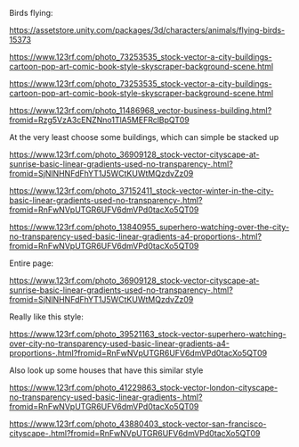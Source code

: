 Birds flying:

https://assetstore.unity.com/packages/3d/characters/animals/flying-birds-15373



https://www.123rf.com/photo_73253535_stock-vector-a-city-buildings-cartoon-pop-art-comic-book-style-skyscraper-background-scene.html


https://www.123rf.com/photo_73253535_stock-vector-a-city-buildings-cartoon-pop-art-comic-book-style-skyscraper-background-scene.html


https://www.123rf.com/photo_11486968_vector-business-building.html?fromid=Rzg5VzA3cENZNno1TlA5MEFRclBpQT09


At the very least choose some buildings, which can simple be stacked up

https://www.123rf.com/photo_36909128_stock-vector-cityscape-at-sunrise-basic-linear-gradients-used-no-transparency-.html?fromid=SjNlNHNFdFhYT1J5WCtKUWtMQzdvZz09


https://www.123rf.com/photo_37152411_stock-vector-winter-in-the-city-basic-linear-gradients-used-no-transparency-.html?fromid=RnFwNVpUTGR6UFV6dmVPd0tacXo5QT09

https://www.123rf.com/photo_13840955_superhero-watching-over-the-city-no-transparency-used-basic-linear-gradients-a4-proportions-.html?fromid=RnFwNVpUTGR6UFV6dmVPd0tacXo5QT09

Entire page:

https://www.123rf.com/photo_36909128_stock-vector-cityscape-at-sunrise-basic-linear-gradients-used-no-transparency-.html?fromid=SjNlNHNFdFhYT1J5WCtKUWtMQzdvZz09

Really like this style:

https://www.123rf.com/photo_39521163_stock-vector-superhero-watching-over-city-no-transparency-used-basic-linear-gradients-a4-proportions-.html?fromid=RnFwNVpUTGR6UFV6dmVPd0tacXo5QT09


Also look up some houses that have this similar style

https://www.123rf.com/photo_41229863_stock-vector-london-cityscape-no-transparency-used-basic-linear-gradients-.html?fromid=RnFwNVpUTGR6UFV6dmVPd0tacXo5QT09

https://www.123rf.com/photo_43880403_stock-vector-san-francisco-cityscape-.html?fromid=RnFwNVpUTGR6UFV6dmVPd0tacXo5QT09

